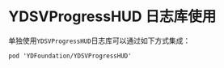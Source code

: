 # YDSVProgressHUD 日志库使用

单独使用`YDSVProgressHUD`日志库可以通过如下方式集成：

``` cocoapods
pod 'YDFoundation/YDSVProgressHUD'
```